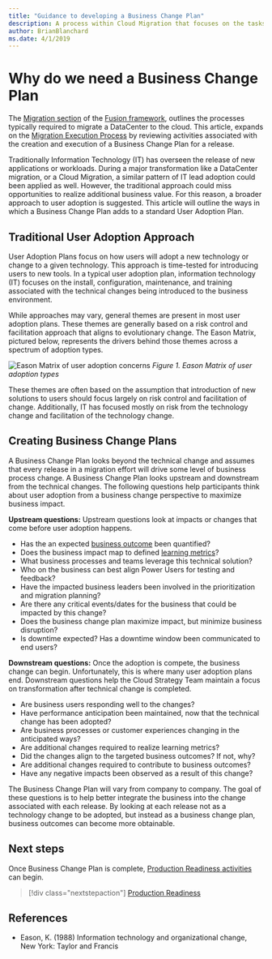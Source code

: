 ```yaml
---
title: "Guidance to developing a Business Change Plan"
description: A process within Cloud Migration that focuses on the tasks of migrating workloads to the cloud
author: BrianBlanchard
ms.date: 4/1/2019
---
```


# Why do we need a Business Change Plan

The [Migration section](../overview.md) of the [Fusion framework](../../overview.md), outlines the processes typically required to migrate a DataCenter to the cloud. This article, expands on the [Migration Execution Process](overview.md) by reviewing activities associated with the creation and execution of a Business Change Plan for a release.
  
Traditionally Information Technology (IT) has overseen the release of new applications or workloads. During a major transformation like a DataCenter migration, or a Cloud Migration, a similar pattern of IT lead adoption could been applied as well. However, the traditional approach could miss opportunities to realize additional business value. For this reason, a broader approach to user adoption is suggested. This article will outline the ways in which a Business Change Plan adds to a standard User Adoption Plan.

## Traditional User Adoption Approach

User Adoption Plans focus on how users will adopt a new technology or change to a given technology. This approach is time-tested for introducing users to new tools. In a typical user adoption plan, information technology (IT) focuses on the install, configuration, maintenance, and training associated with the technical changes being introduced to the business environment.

While approaches may vary, general themes are present in most user adoption plans. These themes are generally based on a risk control and facilitation approach that aligns to evolutionary change. The Eason Matrix, pictured below, represents the drivers behind those themes across a spectrum of adoption types.

![Eason Matrix of user adoption concerns](../../_images/eason-matrix.gif)
*Figure 1. Eason Matrix of user adoption types*

These themes are often based on the assumption that introduction of new solutions to users should focus largely on risk control and facilitation of change. Additionally, IT has focused mostly on risk from the technology change and facilitation of the technology change.

## Creating Business Change Plans

A Business Change Plan looks beyond the technical change and assumes that every release in a migration effort will drive some level of business process change. A Business Change Plan looks upstream and downstream from the technical changes. The following questions help participants think about user adoption from a business change perspective to maximize business impact.

**Upstream questions:** Upstream questions look at impacts or changes that come before user adoption happens.

* Has the an expected [business outcome](../../business-strategy/business-outcomes/overview.md) been quantified?
* Does the business impact map to defined [learning metrics](../../business-strategy/learning-metrics.md)?
* What business processes and teams leverage this technical solution?
* Who on the business can best align Power Users for testing and feedback?
* Have the impacted business leaders been involved in the prioritization and migration planning?
* Are there any critical events/dates for the business that could be impacted by this change?
* Does the business change plan maximize impact, but minimize business disruption?
* Is downtime expected? Has a downtime window been communicated to end users?

**Downstream questions:** Once the adoption is compete, the business change can begin. Unfortunately, this is where many user adoption plans end. Downstream questions help the Cloud Strategy Team maintain a focus on transformation after technical change is completed.

* Are business users responding well to the changes? 
* Have performance anticipation been maintained, now that the technical change has been adopted?
* Are business processes or customer experiences changing in the anticipated ways?
* Are additional changes required to realize learning metrics?
* Did the changes align to the targeted business outcomes? If not, why?
* Are additional changes required to contribute to business outcomes?
* Have any negative impacts been observed as a result of this change?

The Business Change Plan will vary from company to company. The goal of these questions is to help better integrate the business into the change associated with each release. By looking at each release not as a technology change to be adopted, but instead as a business change plan, business outcomes can become more obtainable.

## Next steps

Once Business Change Plan is complete, [Production Readiness activities](ready.md) can begin.

> [!div class="nextstepaction"]
> [Production Readiness](ready.md)

## References

* Eason, K. (1988) Information technology and organizational change, New York: Taylor and Francis